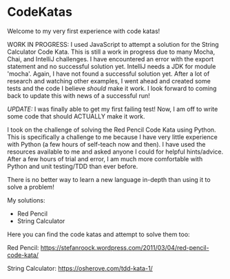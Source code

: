# CodeKatas

Welcome to my very first experience with code katas! 

WORK IN PROGRESS: I used JavaScript to attempt a solution for the String Calculator Code Kata. This is still a work in progress due to many Mocha, Chai, and IntelliJ challenges. I have encountered an error with the export statement and no successful solution yet. IntelliJ needs a JDK for module 'mocha'. Again, I have not found a successful solution yet. After a lot of research and watching other examples, I went ahead and created some tests and the code I believe *should* make it work. I look forward to coming back to update this with news of a successful run!

*UPDATE:*
  I was finally able to get my first failing test! Now, I am off to write some code that should ACTUALLY make it work.

I took on the challenge of solving the Red Pencil Code Kata using Python. This is specifically a challenge to me because I have very little experience with Python (a few hours of self-teach now and then). I have used the resources available to me and asked anyone I could for helpful hints/advice. After a few hours of trial and error, I am much more comfortable with Python and unit testing/TDD than ever before.

There is no better way to learn a new language in-depth than using it to solve a problem!

My solutions:
<ul>
  <li>Red Pencil</li>
  <li>String Calculator</li>
</ul>

Here you can find the code katas and attempt to solve them too:

Red Pencil: https://stefanroock.wordpress.com/2011/03/04/red-pencil-code-kata/

String Calculator: https://osherove.com/tdd-kata-1/
